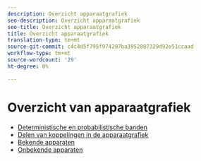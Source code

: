 ```yaml
---
description: Overzicht apparaatgrafiek
seo-description: Overzicht apparaatgrafiek
seo-title: Overzicht apparaatgrafiek
title: Overzicht apparaatgrafiek
translation-type: tm+mt
source-git-commit: c4c4d5f795f974297ba3952807329d92e51ccaad
workflow-type: tm+mt
source-wordcount: '29'
ht-degree: 0%

---
```



# Overzicht van apparaatgrafiek

* [Deterministische en probabilistische banden](links.md)
* [Delen van koppelingen in de apparaatgrafiek](link-sharing.md)
* [Bekende apparaten](known-device.md)
* [Onbekende apparaten](unknown-device.md)

